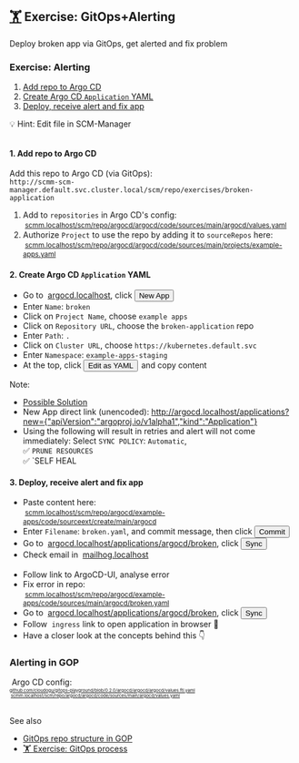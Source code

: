 <!-- .slide: id="exercise-alerting" -->
## [🏋️](#exercises) Exercise: GitOps+Alerting <img data-src="images/argo-icon.svg" style="height: 1.2em; vertical-align: middle;"/> <img data-src="images/mailhog.png" style="height: 1.2em; vertical-align: middle;"/>
Deploy broken app via GitOps, get alerted and fix problem




### Exercise: Alerting
<!-- .slide: style="font-size:80%" -->


1. [Add repo to Argo CD](#exercise-alerting-1)
2. [Create Argo CD `Application` YAML](#exercise-alerting-2)
3. [Deploy, receive alert and fix app](#exercise-alerting-3)

💡 Hint: Edit file in SCM-Manager

<img style="border-radius: 5px;" data-src="images/scmm-edit.png" width="40%"/>




#### 1. Add repo to Argo CD
<!-- .slide: id="exercise-alerting-1" -->
<!-- .slide: style="font-size:80%" -->

Add this repo to Argo CD (via GitOps):  
`http://scmm-scm-manager.default.svc.cluster.local/scm/repo/exercises/broken-application` <!-- .element style="font-size: 65%" -->

1. Add to `repositories` in Argo CD's config:  
   <span style="font-size: 85%"><img data-src="images/Git-Icon-1788C.svg" style="height: 1.2em; vertical-align: middle;"/> <a href="http://scmm.localhost/scm/repo/argocd/argocd/code/sources/main/argocd/values.yaml/">scmm.localhost/scm/repo/argocd/argocd/code/sources/main/argocd/values.yaml</a>
2. Authorize `Project` to use the repo by adding it to `sourceRepos` here:  
   <span style="font-size: 85%"><img data-src="images/Git-Icon-1788C.svg" style="height: 1.2em; vertical-align: middle;"/> <a href="http://scmm.localhost/scm/repo/argocd/argocd/code/sources/main/projects/example-apps.yaml/">scmm.localhost/scm/repo/argocd/argocd/code/sources/main/projects/example-apps.yaml</a> 
   



#### 2. Create Argo CD `Application` YAML
<!-- .slide: id="exercise-alerting-2" -->
<!-- .slide: style="font-size: 80%" -->


* Go to <img data-src="images/argo-icon.svg" style="height: 1.2em; vertical-align: middle;"/> [argocd.localhost](http://argocd.localhost), click <a href="http://argocd.localhost/applications?new=%7B%22apiVersion%22%3A%22argoproj.io%2Fv1alpha1%22%2C%22kind%22%3A%22Application%22%7D" target="_blank"><button class="argo-button argo-button--base" style="margin-right: 2px;"><i class="fa fa-plus" style="margin-left: -5px; margin-right: 5px;"></i><span class="show-for-medium">New App</span></div></button></a>
* Enter `Name`: `broken` 
* Click on `Project Name`, choose `example apps`
* Click on `Repository URL`, choose the `broken-application` repo
* Enter `Path`: `.`
* Click on `Cluster URL`, choose `https://kubernetes.default.svc`
* Enter `Namespace`: `example-apps-staging`
* At the top, click <button class="argo-button argo-button--base" style="margin-right: 2px;"></i><span class="show-for-medium">Edit as YAML</span></div></button> and copy content

Note:
* [Possible Solution](http://argocd.localhost/applications?new=%7B%22apiVersion%22%3A%22argoproj.io%2Fv1alpha1%22%2C%22kind%22%3A%22Application%22%2C%22metadata%22%3A%7B%22name%22%3A%22broken%22%7D%2C%22spec%22%3A%7B%22destination%22%3A%7B%22name%22%3A%22%22%2C%22namespace%22%3A%22example-apps-staging%22%2C%22server%22%3A%22https%3A%2F%2Fkubernetes.default.svc%22%7D%2C%22source%22%3A%7B%22path%22%3A%22.%22%2C%22repoURL%22%3A%22http%3A%2F%2Fscmm-scm-manager.default.svc.cluster.local%2Fscm%2Frepo%2Fexercises%2Fbroken-application%22%2C%22targetRevision%22%3A%22HEAD%22%7D%2C%22sources%22%3A%5B%5D%2C%22project%22%3A%22example-apps%22%2C%22syncPolicy%22%3A%7B%22automated%22%3A%7B%22prune%22%3Atrue%2C%22selfHeal%22%3Atrue%7D%7D%7D%7D)
* New App direct link (unencoded): http://argocd.localhost/applications?new={"apiVersion":"argoproj.io/v1alpha1","kind":"Application"}
* Using the following will result in retries and alert will not come immediately: 
 Select `SYNC POLICY`: `Automatic`,  
  ✅ `PRUNE RESOURCES`  
  ✅ `SELF HEAL



#### 3. Deploy, receive alert and fix app
<!-- .slide: id="exercise-alerting-3" -->
<!-- .slide: style="font-size: 80%" -->

* Paste content here:  
  <span style="font-size: 85%"><img data-src="images/Git-Icon-1788C.svg" style="height: 1.2em; vertical-align: middle;"/> <a href="http://scmm.localhost/scm/repo/argocd/example-apps/code/sourceext/create/main/argocd">scmm.localhost/scm/repo/argocd/example-apps/code/sourceext/create/main/argocd</a></span>
* Enter `Filename`: `broken.yaml`, and commit message, then click
  <button type="button" class="button is-primary">Commit</button>
* Go to <img data-src="images/argo-icon.svg" style="height: 1.2em; vertical-align: middle;"/> [argocd.localhost/applications/argocd/broken](http://argocd.localhost/applications/argocd/broken), click <button class="argo-button argo-button--base" style="margin-right: 2px;"><i class="fa fa-sync" style="margin-left: -5px; margin-right: 5px;"></i><span class="show-for-medium">Sync</span></div></button>
* Check email in <img data-src="images/mailhog.png" style="height: 1em; vertical-align: middle;"/> [mailhog.localhost](http://mailhog.localhost) <img data-src="images/screenshot-mailhog-argocd.png" class="floatRight" style="border-radius: 5px; margin-right: 250px; margin-top: 5px" width="24%" />
* Follow link to ArgoCD-UI, analyse error
* Fix error in repo:  
  <span style="font-size: 85%"><img data-src="images/Git-Icon-1788C.svg" style="height: 1.2em; vertical-align: middle;"/> <a href="http://scmm.localhost/scm/repo/argocd/example-apps/code/sources/main/argocd/broken.yaml">scmm.localhost/scm/repo/argocd/example-apps/code/sources/main/argocd/broken.yaml</a>
* Go to <img data-src="images/argo-icon.svg" style="height: 1.2em; vertical-align: middle;"/> [argocd.localhost/applications/argocd/broken](http://argocd.localhost/applications/argocd/broken), click <button class="argo-button argo-button--base" style="margin-right: 2px;"><i class="fa fa-sync" style="margin-left: -5px; margin-right: 5px;"></i><span class="show-for-medium">Sync</span></div></button>
* Follow <img data-src="images/ing.svg" style="height: 1.2em; vertical-align: middle;"/> `ingress` link to open application in browser 🥳  
* Have a closer look at the concepts behind this <a class="navigate-next">👇️</a>



### Alerting in GOP
<img data-src="images/gop-alerting-argocd.svg" width="20%" class="floatLeft"/>

<div><img data-src="images/argo-icon.svg" style="height: 1.2em; vertical-align: middle;"/> Argo CD config:</div>
<div style="font-size: 55%"><i class='fab fa-github'></i> <a href="https://github.com/cloudogu/gitops-playground/blob/0.2.0/argocd/argocd/argocd/values.ftl.yaml#L115-L126">github.com/cloudogu/gitops-playground/blob/0.2.0/argocd/argocd/argocd/values.ftl.yaml</a></div>
<div style="font-size: 55%"><img data-src="images/Git-Icon-1788C.svg" style="height: 1.2em; vertical-align: middle;"/> <a href="http://scmm.localhost/scm/repo/argocd/argocd/code/sources/main/argocd/values.yaml/">scmm.localhost/scm/repo/argocd/argocd/code/sources/main/argocd/values.yaml</a></div>

<br/>

See also
* [GitOps repo structure in GOP](#gop-repo-structure)
* [🏋️ Exercise: GitOps process](#exercise-gitops)
